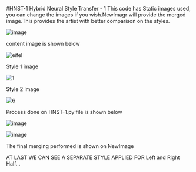 #HNST-1
Hybrid Neural Style Transfer - 1
This code has Static images used, you can change the images if you wish.NewImagr will provide the merged image.This provides the artist with better comparison on the styles.


![image](https://github.com/rithish-kanna/HNST-1/assets/115450614/bceddea0-0588-4267-a558-76d7492179c7)

content image is shown below

![eifel](https://github.com/rithish-kanna/HNST-1/assets/115450614/13df5ac5-05e2-4fbd-92aa-30f178e1f1da)

Style 1 image

![1](https://github.com/rithish-kanna/HNST-1/assets/115450614/80137364-9a24-494c-b44c-93abe4652bfe)


Style 2 image

![6](https://github.com/rithish-kanna/HNST-1/assets/115450614/2633a8a6-93f3-438c-b340-a4427d1ce8f1)


Process done on HNST-1.py file is shown below

![image](https://github.com/rithish-kanna/HNST-1/assets/115450614/a8c3da5e-09b6-47c0-98e6-e716a1f464b5)

![image](https://github.com/rithish-kanna/HNST-1/assets/115450614/1d25eede-a591-4d51-93e2-e03940f5448b)


The final merging performed is shown on NewImage

AT LAST WE CAN SEE A SEPARATE STYLE APPLIED FOR Left and Right Half...
